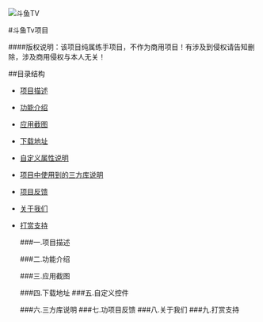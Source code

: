 
![斗鱼TV](https://staticlive.douyucdn.cn/upload/signs/201610291926483131.png)
 
#斗鱼Tv项目

####版权说明：该项目纯属练手项目，不作为商用项目！有涉及到侵权请告知删除，涉及商用侵权与本人无关！

##目录结构
* [项目描述](/#一.项目描述)
* [功能介绍](#功能介绍)
* [应用截图](#应用截图)
* [下载地址](#下载地址)
* [自定义属性说明](#自定义属性说明)
* [项目中使用到的三方库说明](#项目中使用到的三方库说明)
* [项目反馈](#项目反馈)
* [关于我们](#关于我们)
* [打赏支持](#打赏支持)

 
  ###一.项目描述
  
  ###二.功能介绍
  
  ###三.应用截图
  
  ###四.下载地址
  ###五.自定义控件
  
   ###六.三方库说明
   ###七.功项目反馈
   ###八.关于我们
   ###九.打赏支持       